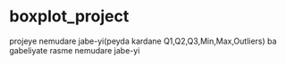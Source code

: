 # boxplot_project
projeye nemudare jabe-yi(peyda kardane Q1,Q2,Q3,Min,Max,Outliers) ba gabeliyate rasme nemudare jabe-yi
